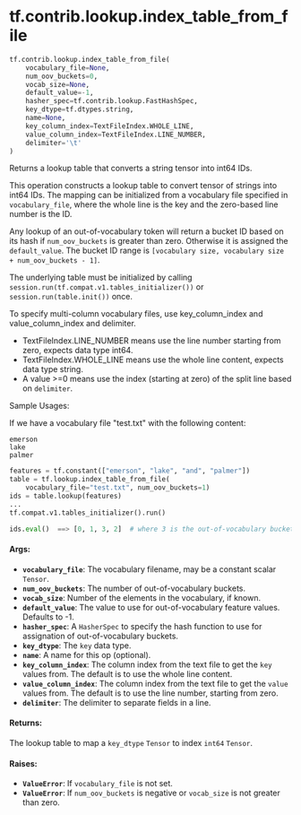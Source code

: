 <div itemscope itemtype="http://developers.google.com/ReferenceObject">
<meta itemprop="name" content="tf.contrib.lookup.index_table_from_file" />
<meta itemprop="path" content="Stable" />
</div>

# tf.contrib.lookup.index_table_from_file

``` python
tf.contrib.lookup.index_table_from_file(
    vocabulary_file=None,
    num_oov_buckets=0,
    vocab_size=None,
    default_value=-1,
    hasher_spec=tf.contrib.lookup.FastHashSpec,
    key_dtype=tf.dtypes.string,
    name=None,
    key_column_index=TextFileIndex.WHOLE_LINE,
    value_column_index=TextFileIndex.LINE_NUMBER,
    delimiter='\t'
)
```

Returns a lookup table that converts a string tensor into int64 IDs.

This operation constructs a lookup table to convert tensor of strings into
int64 IDs. The mapping can be initialized from a vocabulary file specified in
`vocabulary_file`, where the whole line is the key and the zero-based line
number is the ID.

Any lookup of an out-of-vocabulary token will return a bucket ID based on its
hash if `num_oov_buckets` is greater than zero. Otherwise it is assigned the
`default_value`.
The bucket ID range is
`[vocabulary size, vocabulary size + num_oov_buckets - 1]`.

The underlying table must be initialized by calling
`session.run(tf.compat.v1.tables_initializer())` or
`session.run(table.init())` once.

To specify multi-column vocabulary files, use key_column_index and
value_column_index and delimiter.

- TextFileIndex.LINE_NUMBER means use the line number starting from zero,
  expects data type int64.
- TextFileIndex.WHOLE_LINE means use the whole line content, expects data
  type string.
- A value >=0 means use the index (starting at zero) of the split line based
  on `delimiter`.

Sample Usages:

If we have a vocabulary file "test.txt" with the following content:

```
emerson
lake
palmer
```

```python
features = tf.constant(["emerson", "lake", "and", "palmer"])
table = tf.lookup.index_table_from_file(
    vocabulary_file="test.txt", num_oov_buckets=1)
ids = table.lookup(features)
...
tf.compat.v1.tables_initializer().run()

ids.eval()  ==> [0, 1, 3, 2]  # where 3 is the out-of-vocabulary bucket
```

#### Args:

* <b>`vocabulary_file`</b>: The vocabulary filename, may be a constant scalar `Tensor`.
* <b>`num_oov_buckets`</b>: The number of out-of-vocabulary buckets.
* <b>`vocab_size`</b>: Number of the elements in the vocabulary, if known.
* <b>`default_value`</b>: The value to use for out-of-vocabulary feature values.
    Defaults to -1.
* <b>`hasher_spec`</b>: A `HasherSpec` to specify the hash function to use for
    assignation of out-of-vocabulary buckets.
* <b>`key_dtype`</b>: The `key` data type.
* <b>`name`</b>: A name for this op (optional).
* <b>`key_column_index`</b>: The column index from the text file to get the `key`
    values from. The default is to use the whole line content.
* <b>`value_column_index`</b>: The column index from the text file to get the `value`
    values from. The default is to use the line number, starting from zero.
* <b>`delimiter`</b>: The delimiter to separate fields in a line.


#### Returns:

The lookup table to map a `key_dtype` `Tensor` to index `int64` `Tensor`.


#### Raises:

* <b>`ValueError`</b>: If `vocabulary_file` is not set.
* <b>`ValueError`</b>: If `num_oov_buckets` is negative or `vocab_size` is not greater
    than zero.